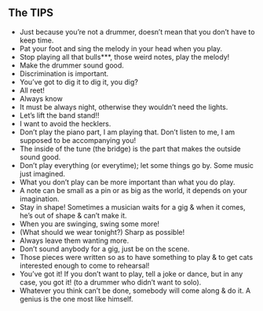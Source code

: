 ## The TIPS
- Just because you’re not a drummer, doesn’t mean that you don’t have to keep time.
- Pat your foot and sing the melody in your head when you play.
- Stop playing all that bulls***, those weird notes, play the melody!
- Make the drummer sound good.
- Discrimination is important.
- You’ve got to dig it to dig it, you dig?
- All reet!
- Always know
- It must be always night, otherwise they wouldn’t need the lights.
- Let’s lift the band stand!!
- I want to avoid the hecklers.
- Don’t play the piano part, I am playing that. Don’t listen to me, I am supposed to be accompanying you!
- The inside of the tune (the bridge) is the part that makes the outside sound good.
- Don’t play everything (or everytime); let some things go by. Some music just imagined.
- What you don’t play can be more important than what you do play.
- A note can be small as a pin or as big as the world, it depends on your imagination.
- Stay in shape! Sometimes a musician waits for a gig & when it comes, he’s out of shape & can’t make it.
- When you are swinging, swing some more!
- (What should we wear tonight?) Sharp as possible!
- Always leave them wanting more.
- Don’t sound anybody for a gig, just be on the scene.
- Those pieces were written so as to have something to play & to get cats interested enough to come to rehearsal!
- You’ve got it! If you don’t want to play, tell a joke or dance, but in any case, you got it! (to a drummer who didn’t want to solo).
- Whatever you think can’t be done, somebody will come along & do it. A genius is the one most like himself.
